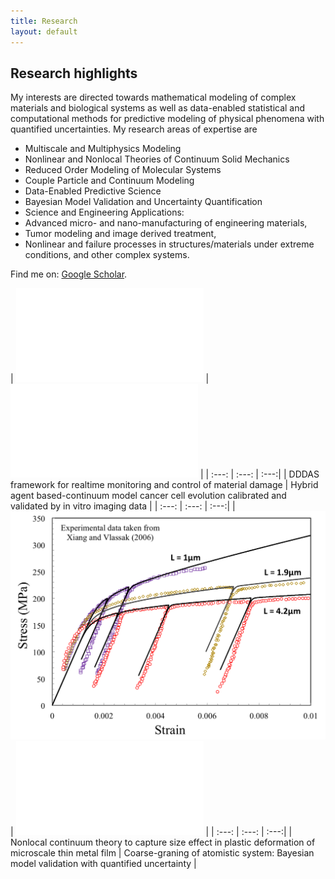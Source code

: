 ```yaml
---
title: Research 
layout: default
---
```


## Research highlights
My interests are directed towards mathematical modeling of complex materials and biological systems as well as data-enabled statistical and computational methods for predictive modeling of physical phenomena with quantified uncertainties.
My research areas of expertise are 

* Multiscale and Multiphysics Modeling
* Nonlinear and Nonlocal Theories of Continuum Solid Mechanics
* Reduced Order Modeling of Molecular Systems
* Couple Particle and Continuum Modeling
* Data-Enabled Predictive Science
* Bayesian Model Validation and Uncertainty Quantification
* Science and Engineering Applications: 
* Advanced micro- and nano-manufacturing of engineering materials, 
* Tumor modeling and image derived treatment, 
* Nonlinear and failure processes in structures/materials under extreme conditions, and other complex systems.

Find me on: [Google Scholar](https://scholar.google.com/citations?user=BAE0ndIAAAAJ&hl=en&oi=ao).

| ![Two-phases flow](images/research/dddas.pdf) | ![AMGe](images/research/abm.pdf) | 
| :---: | :---: | :---:|
| DDDAS framework for realtime monitoring and control of material damage | Hybrid agent based-continuum model cancer cell evolution calibrated and validated by in vitro imaging data | 
| :---: | :---: | :---:|
| ![AMGe](images/research/bulg_SGP.png) |  ![AMGe](images/research/cg_aa.pdf) | 
| :---: | :---: | :---:|
| Nonlocal continuum theory to capture size effect in plastic deformation of microscale thin metal film | Coarse-graning of atomistic system: Bayesian model validation with quantified uncertainty | 